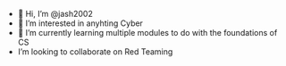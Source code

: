 - 👋 Hi, I’m @jash2002
- 👀 I’m interested in anyhting Cyber 
- 🌱 I’m currently learning multiple modules to do with the foundations of CS 
-  I’m looking to collaborate on Red Teaming 


<!---
jash2002/jash2002 is a ✨ special ✨ repository because its `README.md` (this file) appears on your GitHub profile.
You can click the Preview link to take a look at your changes.
--->
